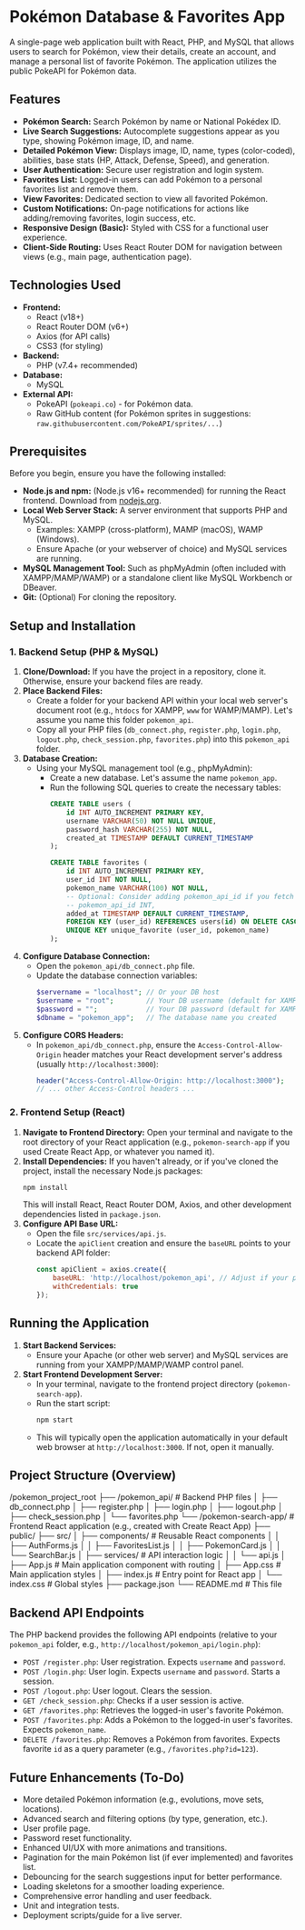 # Pokémon Database & Favorites App

A single-page web application built with React, PHP, and MySQL that allows users to search for Pokémon, view their details, create an account, and manage a personal list of favorite Pokémon. The application utilizes the public PokeAPI for Pokémon data.

## Features

* **Pokémon Search:** Search Pokémon by name or National Pokédex ID.
* **Live Search Suggestions:** Autocomplete suggestions appear as you type, showing Pokémon image, ID, and name.
* **Detailed Pokémon View:** Displays image, ID, name, types (color-coded), abilities, base stats (HP, Attack, Defense, Speed), and generation.
* **User Authentication:** Secure user registration and login system.
* **Favorites List:** Logged-in users can add Pokémon to a personal favorites list and remove them.
* **View Favorites:** Dedicated section to view all favorited Pokémon.
* **Custom Notifications:** On-page notifications for actions like adding/removing favorites, login success, etc.
* **Responsive Design (Basic):** Styled with CSS for a functional user experience.
* **Client-Side Routing:** Uses React Router DOM for navigation between views (e.g., main page, authentication page).

## Technologies Used

* **Frontend:**
    * React (v18+)
    * React Router DOM (v6+)
    * Axios (for API calls)
    * CSS3 (for styling)
* **Backend:**
    * PHP (v7.4+ recommended)
* **Database:**
    * MySQL
* **External API:**
    * PokeAPI (`pokeapi.co`) - for Pokémon data.
    * Raw GitHub content (for Pokémon sprites in suggestions: `raw.githubusercontent.com/PokeAPI/sprites/...`)

## Prerequisites

Before you begin, ensure you have the following installed:

* **Node.js and npm:** (Node.js v16+ recommended) for running the React frontend. Download from [nodejs.org](https://nodejs.org/).
* **Local Web Server Stack:** A server environment that supports PHP and MySQL.
    * Examples: XAMPP (cross-platform), MAMP (macOS), WAMP (Windows).
    * Ensure Apache (or your webserver of choice) and MySQL services are running.
* **MySQL Management Tool:** Such as phpMyAdmin (often included with XAMPP/MAMP/WAMP) or a standalone client like MySQL Workbench or DBeaver.
* **Git:** (Optional) For cloning the repository.

## Setup and Installation

### 1. Backend Setup (PHP & MySQL)

1.  **Clone/Download:** If you have the project in a repository, clone it. Otherwise, ensure your backend files are ready.
2.  **Place Backend Files:**
    * Create a folder for your backend API within your local web server's document root (e.g., `htdocs` for XAMPP, `www` for WAMP/MAMP). Let's assume you name this folder `pokemon_api`.
    * Copy all your PHP files (`db_connect.php`, `register.php`, `login.php`, `logout.php`, `check_session.php`, `favorites.php`) into this `pokemon_api` folder.
3.  **Database Creation:**
    * Using your MySQL management tool (e.g., phpMyAdmin):
        * Create a new database. Let's assume the name `pokemon_app`.
        * Run the following SQL queries to create the necessary tables:
            ```sql
            CREATE TABLE users (
                id INT AUTO_INCREMENT PRIMARY KEY,
                username VARCHAR(50) NOT NULL UNIQUE,
                password_hash VARCHAR(255) NOT NULL,
                created_at TIMESTAMP DEFAULT CURRENT_TIMESTAMP
            );

            CREATE TABLE favorites (
                id INT AUTO_INCREMENT PRIMARY KEY,
                user_id INT NOT NULL,
                pokemon_name VARCHAR(100) NOT NULL,
                -- Optional: Consider adding pokemon_api_id if you fetch it when adding
                -- pokemon_api_id INT,
                added_at TIMESTAMP DEFAULT CURRENT_TIMESTAMP,
                FOREIGN KEY (user_id) REFERENCES users(id) ON DELETE CASCADE,
                UNIQUE KEY unique_favorite (user_id, pokemon_name)
            );
            ```
4.  **Configure Database Connection:**
    * Open the `pokemon_api/db_connect.php` file.
    * Update the database connection variables:
        ```php
        $servername = "localhost"; // Or your DB host
        $username = "root";        // Your DB username (default for XAMPP/MAMP is often 'root')
        $password = "";            // Your DB password (default for XAMPP/MAMP is often empty)
        $dbname = "pokemon_app";   // The database name you created
        ```
5.  **Configure CORS Headers:**
    * In `pokemon_api/db_connect.php`, ensure the `Access-Control-Allow-Origin` header matches your React development server's address (usually `http://localhost:3000`):
        ```php
        header("Access-Control-Allow-Origin: http://localhost:3000");
        // ... other Access-Control headers ...
        ```

### 2. Frontend Setup (React)

1.  **Navigate to Frontend Directory:** Open your terminal and navigate to the root directory of your React application (e.g., `pokemon-search-app` if you used Create React App, or whatever you named it).
2.  **Install Dependencies:** If you haven't already, or if you've cloned the project, install the necessary Node.js packages:
    ```bash
    npm install
    ```
    This will install React, React Router DOM, Axios, and other development dependencies listed in `package.json`.
3.  **Configure API Base URL:**
    * Open the file `src/services/api.js`.
    * Locate the `apiClient` creation and ensure the `baseURL` points to your backend API folder:
        ```javascript
        const apiClient = axios.create({
            baseURL: 'http://localhost/pokemon_api', // Adjust if your path or port is different
            withCredentials: true
        });
        ```

## Running the Application

1.  **Start Backend Services:**
    * Ensure your Apache (or other web server) and MySQL services are running from your XAMPP/MAMP/WAMP control panel.
2.  **Start Frontend Development Server:**
    * In your terminal, navigate to the frontend project directory (`pokemon-search-app`).
    * Run the start script:
        ```bash
        npm start
        ```
    * This will typically open the application automatically in your default web browser at `http://localhost:3000`. If not, open it manually.

## Project Structure (Overview)

/pokemon_project_root
├── /pokemon_api/                 # Backend PHP files
│   ├── db_connect.php
│   ├── register.php
│   ├── login.php
│   ├── logout.php
│   ├── check_session.php
│   └── favorites.php
└── /pokemon-search-app/          # Frontend React application (e.g., created with Create React App)
├── public/
├── src/
│   ├── components/           # Reusable React components
│   │   ├── AuthForms.js
│   │   ├── FavoritesList.js
│   │   ├── PokemonCard.js
│   │   └── SearchBar.js
│   ├── services/             # API interaction logic
│   │   └── api.js
│   ├── App.js                # Main application component with routing
│   ├── App.css               # Main application styles
│   ├── index.js              # Entry point for React app
│   └── index.css             # Global styles
├── package.json
└── README.md                 # This file


## Backend API Endpoints

The PHP backend provides the following API endpoints (relative to your `pokemon_api` folder, e.g., `http://localhost/pokemon_api/login.php`):

* `POST /register.php`: User registration. Expects `username` and `password`.
* `POST /login.php`: User login. Expects `username` and `password`. Starts a session.
* `POST /logout.php`: User logout. Clears the session.
* `GET /check_session.php`: Checks if a user session is active.
* `GET /favorites.php`: Retrieves the logged-in user's favorite Pokémon.
* `POST /favorites.php`: Adds a Pokémon to the logged-in user's favorites. Expects `pokemon_name`.
* `DELETE /favorites.php`: Removes a Pokémon from favorites. Expects favorite `id` as a query parameter (e.g., `/favorites.php?id=123`).

## Future Enhancements (To-Do)

* More detailed Pokémon information (e.g., evolutions, move sets, locations).
* Advanced search and filtering options (by type, generation, etc.).
* User profile page.
* Password reset functionality.
* Enhanced UI/UX with more animations and transitions.
* Pagination for the main Pokémon list (if ever implemented) and favorites list.
* Debouncing for the search suggestions input for better performance.
* Loading skeletons for a smoother loading experience.
* Comprehensive error handling and user feedback.
* Unit and integration tests.
* Deployment scripts/guide for a live server.